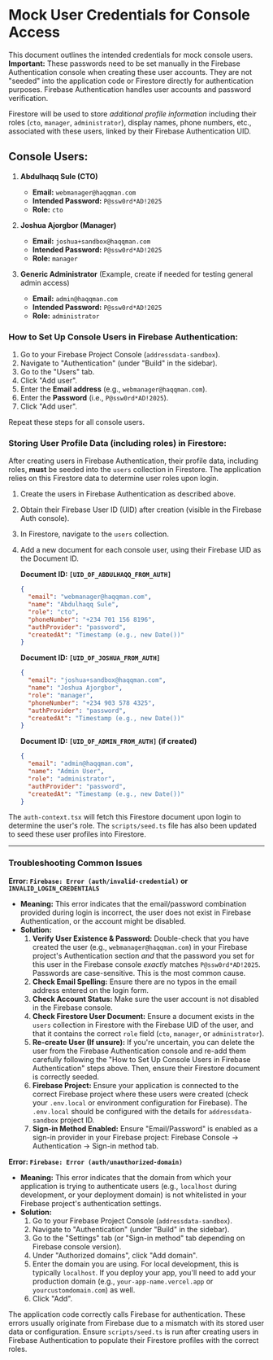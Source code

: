 
# Mock User Credentials for Console Access

This document outlines the intended credentials for mock console users.
**Important:** These passwords need to be set manually in the Firebase Authentication console when creating these user accounts. They are not "seeded" into the application code or Firestore directly for authentication purposes. Firebase Authentication handles user accounts and password verification.

Firestore will be used to store *additional profile information* including their roles (`cto`, `manager`, `administrator`), display names, phone numbers, etc., associated with these users, linked by their Firebase Authentication UID.

## Console Users:

1.  **Abdulhaqq Sule (CTO)**
    *   **Email:** `webmanager@haqqman.com`
    *   **Intended Password:** `P@ssw0rd*AD!2025`
    *   **Role:** `cto`

2.  **Joshua Ajorgbor (Manager)**
    *   **Email:** `joshua+sandbox@haqqman.com`
    *   **Intended Password:** `P@ssw0rd*AD!2025`
    *   **Role:** `manager`

3.  **Generic Administrator** (Example, create if needed for testing general admin access)
    *   **Email:** `admin@haqqman.com`
    *   **Intended Password:** `P@ssw0rd*AD!2025`
    *   **Role:** `administrator`


### How to Set Up Console Users in Firebase Authentication:
1. Go to your Firebase Project Console (`addressdata-sandbox`).
2. Navigate to "Authentication" (under "Build" in the sidebar).
3. Go to the "Users" tab.
4. Click "Add user".
5. Enter the **Email address** (e.g., `webmanager@haqqman.com`).
6. Enter the **Password** (i.e., `P@ssw0rd*AD!2025`).
7. Click "Add user".

Repeat these steps for all console users.

### Storing User Profile Data (including roles) in Firestore:

After creating users in Firebase Authentication, their profile data, including roles, **must** be seeded into the `users` collection in Firestore. The application relies on this Firestore data to determine user roles upon login.

1. Create the users in Firebase Authentication as described above.
2. Obtain their Firebase User ID (UID) after creation (visible in the Firebase Auth console).
3. In Firestore, navigate to the `users` collection.
4. Add a new document for each console user, using their Firebase UID as the Document ID.

   **Document ID: `[UID_OF_ABDULHAQQ_FROM_AUTH]`**
   ```json
   {
     "email": "webmanager@haqqman.com",
     "name": "Abdulhaqq Sule",
     "role": "cto",
     "phoneNumber": "+234 701 156 8196",
     "authProvider": "password",
     "createdAt": "Timestamp (e.g., new Date())"
   }
   ```

   **Document ID: `[UID_OF_JOSHUA_FROM_AUTH]`**
   ```json
   {
     "email": "joshua+sandbox@haqqman.com",
     "name": "Joshua Ajorgbor",
     "role": "manager",
     "phoneNumber": "+234 903 578 4325",
     "authProvider": "password",
     "createdAt": "Timestamp (e.g., new Date())"
   }
   ```
   **Document ID: `[UID_OF_ADMIN_FROM_AUTH]` (if created)**
   ```json
   {
     "email": "admin@haqqman.com",
     "name": "Admin User",
     "role": "administrator",
     "authProvider": "password",
     "createdAt": "Timestamp (e.g., new Date())"
   }
   ```

The `auth-context.tsx` will fetch this Firestore document upon login to determine the user's role. The `scripts/seed.ts` file has also been updated to seed these user profiles into Firestore.

---

### Troubleshooting Common Issues

**Error: `Firebase: Error (auth/invalid-credential)` or `INVALID_LOGIN_CREDENTIALS`**

*   **Meaning:** This error indicates that the email/password combination provided during login is incorrect, the user does not exist in Firebase Authentication, or the account might be disabled.
*   **Solution:**
    1.  **Verify User Existence & Password:** Double-check that you have created the user (e.g., `webmanager@haqqman.com`) in your Firebase project's Authentication section *and* that the password you set for this user in the Firebase console *exactly* matches `P@ssw0rd*AD!2025`. Passwords are case-sensitive. This is the most common cause.
    2.  **Check Email Spelling:** Ensure there are no typos in the email address entered on the login form.
    3.  **Check Account Status:** Make sure the user account is not disabled in the Firebase console.
    4.  **Check Firestore User Document:** Ensure a document exists in the `users` collection in Firestore with the Firebase UID of the user, and that it contains the correct `role` field (`cto`, `manager`, or `administrator`).
    5.  **Re-create User (If unsure):** If you're uncertain, you can delete the user from the Firebase Authentication console and re-add them carefully following the "How to Set Up Console Users in Firebase Authentication" steps above. Then, ensure their Firestore document is correctly seeded.
    6.  **Firebase Project:** Ensure your application is connected to the correct Firebase project where these users were created (check your `.env.local` or environment configuration for Firebase). The `.env.local` should be configured with the details for `addressdata-sandbox` project ID.
    7.  **Sign-in Method Enabled:** Ensure "Email/Password" is enabled as a sign-in provider in your Firebase project: Firebase Console -> Authentication -> Sign-in method tab.

**Error: `Firebase: Error (auth/unauthorized-domain)`**

*   **Meaning:** This error indicates that the domain from which your application is trying to authenticate users (e.g., `localhost` during development, or your deployment domain) is not whitelisted in your Firebase project's authentication settings.
*   **Solution:**
    1.  Go to your Firebase Project Console (`addressdata-sandbox`).
    2.  Navigate to "Authentication" (under "Build" in the sidebar).
    3.  Go to the "Settings" tab (or "Sign-in method" tab depending on Firebase console version).
    4.  Under "Authorized domains", click "Add domain".
    5.  Enter the domain you are using. For local development, this is typically `localhost`. If you deploy your app, you'll need to add your production domain (e.g., `your-app-name.vercel.app` or `yourcustomdomain.com`) as well.
    6.  Click "Add".

The application code correctly calls Firebase for authentication. These errors usually originate from Firebase due to a mismatch with its stored user data or configuration.
Ensure `scripts/seed.ts` is run after creating users in Firebase Authentication to populate their Firestore profiles with the correct roles.
